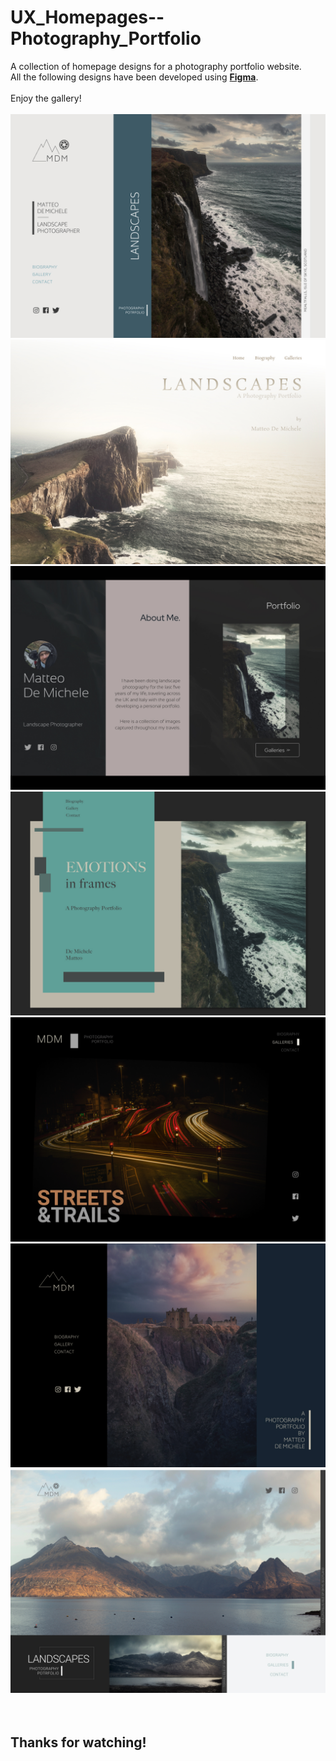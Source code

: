# UX_Homepages--Photography_Portfolio
A collection of homepage designs for a photography portfolio website.<br>
All the following designs have been developed using <b><a href="https://www.figma.com/">Figma</a></b>.<br>
</br>
Enjoy the gallery!
<br><br>
<img src="https://github.com/MatteoDM23/UX_Homepages-Photography_Portfolio/blob/master/Desktop%207.jpg">
<br>
<img src="https://github.com/MatteoDM23/UX_Homepages-Photography_Portfolio/blob/master/Desktop%203.3.jpg">
<br>
<img src="https://github.com/MatteoDM23/UX_Homepages-Photography_Portfolio/blob/master/Desktop%203.4.jpg">
<br>
<img src="https://github.com/MatteoDM23/UX_Homepages-Photography_Portfolio/blob/master/Desktop%204.jpg">
<br>
<img src="https://github.com/MatteoDM23/UX_Homepages-Photography_Portfolio/blob/master/Desktop%205.jpg">
<br>
<img src="https://github.com/MatteoDM23/UX_Homepages-Photography_Portfolio/blob/master/Desktop%206.jpg">
<br>
<img src="https://github.com/MatteoDM23/UX_Homepages-Photography_Portfolio/blob/master/Desktop%203.6.jpg">
<br><br><br>
<h2>Thanks for watching!</h2>